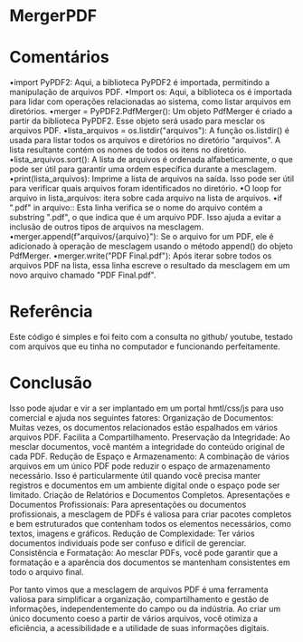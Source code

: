 # MergerPDF
# Comentários

•import PyPDF2: Aqui, a biblioteca PyPDF2 é importada, permitindo a manipulação de arquivos PDF.
•Import os: Aqui, a biblioteca os é importada para lidar com operações relacionadas ao sistema, como listar arquivos em diretórios.
•merger = PyPDF2.PdfMerger(): Um objeto PdfMerger é criado a partir da biblioteca PyPDF2. Esse objeto será usado para mesclar os arquivos PDF.
•lista_arquivos = os.listdir("arquivos"): A função os.listdir() é usada para listar todos os arquivos e diretórios no diretório "arquivos". A lista resultante contém os nomes de todos os itens no diretório.
•lista_arquivos.sort(): A lista de arquivos é ordenada alfabeticamente, o que pode ser útil para garantir uma ordem específica durante a mesclagem.
•print(lista_arquivos): Imprime a lista de arquivos na saída. Isso pode ser útil para verificar quais arquivos foram identificados no diretório.
•O loop for arquivo in lista_arquivos: itera sobre cada arquivo na lista de arquivos.
•if ".pdf" in arquivo:: Esta linha verifica se o nome do arquivo contém a substring ".pdf", o que indica que é um arquivo PDF. Isso ajuda a evitar a inclusão de outros tipos de arquivos na mesclagem.
•merger.append(f"arquivos/{arquivo}"): Se o arquivo for um PDF, ele é adicionado à operação de mesclagem usando o método append() do objeto PdfMerger.
•merger.write("PDF Final.pdf"): Após iterar sobre todos os arquivos PDF na lista, essa linha escreve o resultado da mesclagem em um novo arquivo chamado "PDF Final.pdf".

# Referência
Este código é simples e foi feito com a consulta no github/ youtube, testado com arquivos que eu tinha no computador e funcionando perfeitamente.

# Conclusão
Isso pode ajudar e vir a ser implantado em um portal hmtl/css/js para uso comercial e ajuda nos seguintes fatores:
Organização de Documentos: Muitas vezes, os documentos relacionados estão espalhados em vários arquivos PDF.
Facilita a Compartilhamento. 
Preservação da Integridade: Ao mesclar documentos, você mantém a integridade do conteúdo original de cada PDF.
Redução de Espaço e Armazenamento: A combinação de vários arquivos em um único PDF pode reduzir o espaço de armazenamento necessário. Isso é particularmente útil quando você precisa manter registros e documentos em um ambiente digital onde o espaço pode ser limitado.
Criação de Relatórios e Documentos Completos.
Apresentações e Documentos Profissionais: Para apresentações ou documentos profissionais, a mesclagem de PDFs é valiosa para criar pacotes completos e bem estruturados que contenham todos os elementos necessários, como textos, imagens e gráficos.
Redução de Complexidade: Ter vários documentos individuais pode ser confuso e difícil de gerenciar.
Consistência e Formatação: Ao mesclar PDFs, você pode garantir que a formatação e a aparência dos documentos se mantenham consistentes em todo o arquivo final. 

Por tanto vimos que a mesclagem de arquivos PDF é uma ferramenta valiosa para simplificar a organização, compartilhamento e gestão de informações, independentemente do campo ou da indústria. Ao criar um único documento coeso a partir de vários arquivos, você otimiza a eficiência, a acessibilidade e a utilidade de suas informações digitais.


